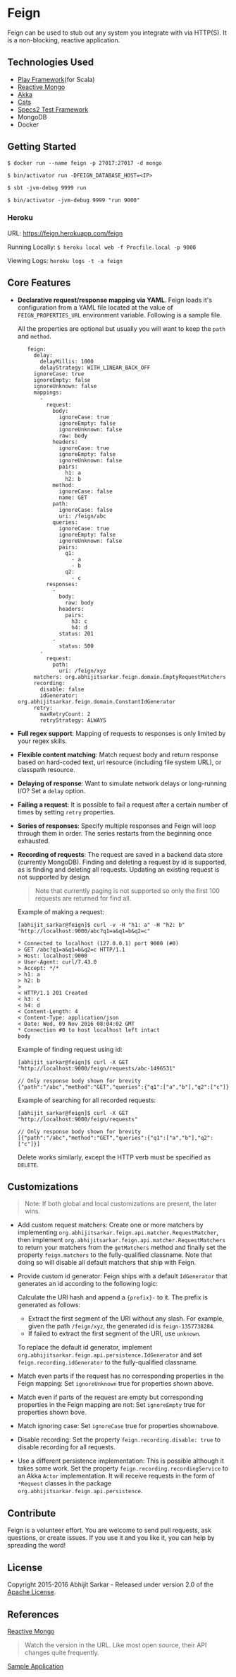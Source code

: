 # Feign

Feign can be used to stub out any system you integrate with via HTTP(S). It is a non-blocking, reactive 
application.

## Technologies Used
   * [Play Framework](https://www.playframework.com/)(for Scala)
   * [Reactive Mongo](http://reactivemongo.org/)
   * [Akka](http://akka.io/?_ga=1.236653765.530527831.1478331011)
   * [Cats](https://github.com/typelevel/cats)
   * [Specs2 Test Framework](http://etorreborre.github.io/specs2/)
   * MongoDB
   * Docker

## Getting Started
```
$ docker run --name feign -p 27017:27017 -d mongo

$ bin/activator run -DFEIGN_DATABASE_HOST=<IP>

$ sbt -jvm-debug 9999 run

$ bin/activator -jvm-debug 9999 "run 9000"

```

### Heroku

URL: https://feign.herokuapp.com/feign

Running Locally: `$ heroku local web -f Procfile.local -p 9000`

Viewing Logs: `heroku logs -t -a feign`


## Core Features
   * **Declarative request/response mapping via YAML**. Feign loads it's configuration from a YAML file located at
     the value of `FEIGN_PROPERTIES_URL` environment variable.
     Following is a sample file.
   
     All the properties are optional but usually you will want to keep the `path` and `method`.
   
            feign: 
              delay: 
                delayMillis: 1000
                delayStrategy: WITH_LINEAR_BACK_OFF
              ignoreCase: true
              ignoreEmpty: false
              ignoreUnknown: false
              mappings: 
                - 
                  request: 
                    body: 
                      ignoreCase: true
                      ignoreEmpty: false
                      ignoreUnknown: false
                      raw: body
                    headers: 
                      ignoreCase: true
                      ignoreEmpty: false
                      ignoreUnknown: false
                      pairs: 
                        h1: a
                        h2: b
                    method: 
                      ignoreCase: false
                      name: GET
                    path: 
                      ignoreCase: false
                      uri: /feign/abc
                    queries: 
                      ignoreCase: true
                      ignoreEmpty: false
                      ignoreUnknown: false
                      pairs: 
                        q1: 
                          - a
                          - b
                        q2: 
                          - c
                  responses: 
                    - 
                      body: 
                        raw: body
                      headers: 
                        pairs: 
                          h3: c
                          h4: d
                      status: 201
                    - 
                      status: 500
                - 
                  request: 
                    path: 
                      uri: /feign/xyz
              matchers: org.abhijitsarkar.feign.domain.EmptyRequestMatchers
              recording: 
                disable: false
                idGenerator: org.abhijitsarkar.feign.domain.ConstantIdGenerator
              retry: 
                maxRetryCount: 2
                retryStrategy: ALWAYS


   * **Full regex support**: Mapping of requests to responses is only limited by your regex skills.
   * **Flexible content matching**: Match request body and return response based on hard-coded text,
     url resource (including file system URL), or classpath resource.
   * **Delaying of response**: Want to simulate network delays or long-running I/O?  Set a `delay` option.
   * **Failing a request**: It is possible to fail a request after a certain number of times by setting `retry` properties.
   * **Series of responses**: Specify multiple responses and Feign will loop through them in order. The series
     restarts from the beginning once exhausted.
   * **Recording of requests**: The request are saved in a backend data store (currently MongoDB). Finding and deleting 
     a request by id is supported, as is finding and deleting all requests. 
     Updating an existing request is not supported by design.
     
     > Note that currently paging is not supported so only the first 100 requests are returned for find all.
   
      Example of making a request:
      
         [abhijit_sarkar@feign]$ curl -v -H "h1: a" -H "h2: b" "http://localhost:9000/abc?q1=a&q1=b&q2=c"
         
         * Connected to localhost (127.0.0.1) port 9000 (#0)
         > GET /abc?q1=a&q1=b&q2=c HTTP/1.1
         > Host: localhost:9000
         > User-Agent: curl/7.43.0
         > Accept: */*
         > h1: a
         > h2: b
         > 
         < HTTP/1.1 201 Created
         < h3: c
         < h4: d
         < Content-Length: 4
         < Content-Type: application/json
         < Date: Wed, 09 Nov 2016 08:04:02 GMT
         * Connection #0 to host localhost left intact
         body

      Example of finding request using id:

         [abhijit_sarkar@feign]$ curl -X GET "http://localhost:9000/feign/requests/abc-1496531"

         // Only response body shown for brevity
         {"path":"/abc","method":"GET","queries":{"q1":["a","b"],"q2":["c"]}

      Example of searching for all recorded requests:

         [abhijit_sarkar@feign]$ curl -X GET "http://localhost:9000/feign/requests"

         // Only response body shown for brevity
         [{"path":"/abc","method":"GET","queries":{"q1":["a","b"],"q2":["c"]}]
         
      Delete works similarly, except the HTTP verb must be specified as `DELETE`.

## Customizations

> Note: If both global and local customizations are present, the later wins.

   * Add custom request matchers: Create one or more matchers by
     implementing `org.abhijitsarkar.feign.api.matcher.RequestMatcher`, then 
     implement `org.abhijitsarkar.feign.api.matcher.RequestMatchers` to return your matchers from the `getMatchers` method 
     and finally set the property `feign.matchers` to the fully-qualified classname.
     Note that doing so will disable all default matchers that ship with Feign.

   * Provide custom id generator: Feign ships with a default `IdGenerator` that generates an id according to the
     following logic:

     Calculate the URI hash and append a `{prefix}-` to it. The prefix is generated as follows:
     * Extract the first segment of the URI without any slash.
     For example, given the path `/feign/xyz`, the generated id is `feign-1357738284`.
     * If failed to extract the first segment of the URI, use `unknown`.

     To replace the default id generator, implement `org.abhijitsarkar.feign.api.persistence.IdGenerator` and 
     set `feign.recording.idGenerator` to the fully-qualified classname.

   * Match even parts if the request has no corresponding properties in the Feign mapping: Set `ignoreUnknown`
     true for properties shown above.

   * Match even if parts of the request are empty but corresponding properties in the Feign mapping are not:
     Set `ignoreEmpty` true for properties shown bove.

   * Match ignoring case: Set `ignoreCase` true for properties shownabove.

   * Disable recording: Set the property `feign.recording.disable: true` to disable recording
     for all requests.
   
   * Use a different persistence implementation: This is possible although it takes some work. 
     Set the property `feign.recording.recordingService` to an Akka `Actor` implementation. It will receive requests in
     the form of `*Request` classes in the package `org.abhijitsarkar.feign.api.persistence`.
   
## Contribute

Feign is a volunteer effort. You are welcome to send pull requests, ask questions, or create issues.
If you use it and you like it, you can help by spreading the word!

## License

Copyright 2015-2016 Abhijit Sarkar - Released under version 2.0 of the [Apache License](http://www.apache.org/licenses/LICENSE-2.0).

## References

[Reactive Mongo](http://reactivemongo.org/releases/0.12/documentation/tutorial/write-documents.html)

> Watch the version in the URL. Like most open source, their API changes quite frequently.

[Sample Application](https://github.com/jonasanso/play-reactive-mongo-db)





